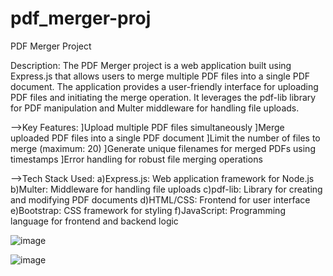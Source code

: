 # pdf_merger-proj

PDF Merger Project

Description:
The PDF Merger project is a web application built using Express.js that allows users to merge multiple PDF files into a single PDF document. The application provides a user-friendly interface for uploading PDF files and initiating the merge operation. It leverages the pdf-lib library for PDF manipulation and Multer middleware for handling file uploads.

-->Key Features:
]Upload multiple PDF files simultaneously
]Merge uploaded PDF files into a single PDF document
]Limit the number of files to merge (maximum: 20)
]Generate unique filenames for merged PDFs using timestamps
]Error handling for robust file merging operations


-->Tech Stack Used:
a)Express.js: Web application framework for Node.js
b)Multer: Middleware for handling file uploads
c)pdf-lib: Library for creating and modifying PDF documents
d)HTML/CSS: Frontend for user interface
e)Bootstrap: CSS framework for styling
f)JavaScript: Programming language for frontend and backend logic


![image](https://github.com/anupsingh921/pdf_merger-proj/assets/117250358/c5df4861-e250-45fb-8dc0-31dd699e47de)


![image](https://github.com/anupsingh921/pdf_merger-proj/assets/117250358/525f9fcd-5679-46e5-b386-166b07585124)

